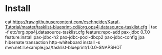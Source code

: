 
# Install

cat https://raw.githubusercontent.com/cschneider/Karaf-Tutorial/master/tasklist-blueprint-cdi/org.ops4j.datasource-tasklist.cfg | tac -f etc/org.ops4j.datasource-tasklist.cfg
feature:repo-add pax-jdbc 0.7.0
feature:install pax-jdbc-h2 pax-jdbc-pool-dbcp2 pax-jdbc-config jpa hibernate transaction http-whiteboard
install -s mvn:net.lr.example.jpa/tasklist-blueprint/1.0.0-SNAPSHOT
